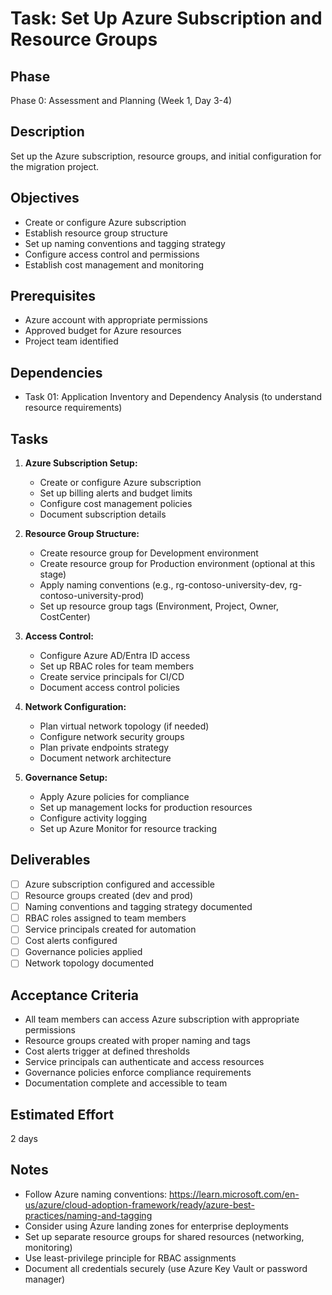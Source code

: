 # Task: Set Up Azure Subscription and Resource Groups

## Phase
Phase 0: Assessment and Planning (Week 1, Day 3-4)

## Description
Set up the Azure subscription, resource groups, and initial configuration for the migration project.

## Objectives
- Create or configure Azure subscription
- Establish resource group structure
- Set up naming conventions and tagging strategy
- Configure access control and permissions
- Establish cost management and monitoring

## Prerequisites
- Azure account with appropriate permissions
- Approved budget for Azure resources
- Project team identified

## Dependencies
- Task 01: Application Inventory and Dependency Analysis (to understand resource requirements)

## Tasks
1. **Azure Subscription Setup:**
   - Create or configure Azure subscription
   - Set up billing alerts and budget limits
   - Configure cost management policies
   - Document subscription details

2. **Resource Group Structure:**
   - Create resource group for Development environment
   - Create resource group for Production environment (optional at this stage)
   - Apply naming conventions (e.g., rg-contoso-university-dev, rg-contoso-university-prod)
   - Set up resource group tags (Environment, Project, Owner, CostCenter)

3. **Access Control:**
   - Configure Azure AD/Entra ID access
   - Set up RBAC roles for team members
   - Create service principals for CI/CD
   - Document access control policies

4. **Network Configuration:**
   - Plan virtual network topology (if needed)
   - Configure network security groups
   - Plan private endpoints strategy
   - Document network architecture

5. **Governance Setup:**
   - Apply Azure policies for compliance
   - Set up management locks for production resources
   - Configure activity logging
   - Set up Azure Monitor for resource tracking

## Deliverables
- [ ] Azure subscription configured and accessible
- [ ] Resource groups created (dev and prod)
- [ ] Naming conventions and tagging strategy documented
- [ ] RBAC roles assigned to team members
- [ ] Service principals created for automation
- [ ] Cost alerts configured
- [ ] Governance policies applied
- [ ] Network topology documented

## Acceptance Criteria
- All team members can access Azure subscription with appropriate permissions
- Resource groups created with proper naming and tags
- Cost alerts trigger at defined thresholds
- Service principals can authenticate and access resources
- Governance policies enforce compliance requirements
- Documentation complete and accessible to team

## Estimated Effort
2 days

## Notes
- Follow Azure naming conventions: https://learn.microsoft.com/en-us/azure/cloud-adoption-framework/ready/azure-best-practices/naming-and-tagging
- Consider using Azure landing zones for enterprise deployments
- Set up separate resource groups for shared resources (networking, monitoring)
- Use least-privilege principle for RBAC assignments
- Document all credentials securely (use Azure Key Vault or password manager)
